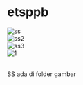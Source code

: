 # etsppb
![ss](http://url/to/img.png](https://github.com/RavindraWiguna/ETSPPB2024/blob/master/gambar/SS1.png))
<br>
![ss2](http://url/to/img.png](https://github.com/RavindraWiguna/ETSPPB2024/blob/master/gambar/SS2.png))
<br>
![ss3](http://url/to/img.png](https://github.com/RavindraWiguna/ETSPPB2024/blob/master/gambar/Ss5.png))
<br>
![1](http://url/to/img.png](https://github.com/RavindraWiguna/ETSPPB2024/blob/master/gambar/betterss.png))

<br>
SS ada di folder gambar
